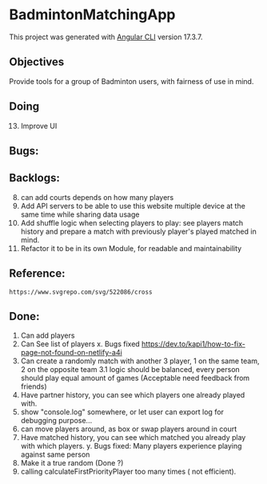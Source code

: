 # BadmintonMatchingApp

This project was generated with [Angular CLI](https://github.com/angular/angular-cli) version 17.3.7.


## Objectives
Provide tools for a group of Badminton users, with fairness of use in mind.

## Doing
13. Improve UI

## Bugs:

## Backlogs:
8. can add courts depends on how many players
9. Add API servers to be able to use this website multiple device at the same time while sharing data usage
10. Add shuffle logic when selecting players to play:
    see players match history and prepare a match with previously player's played matched in mind.
15. Refactor it to be in its own Module, for readable and maintainability

## Reference:
    https://www.svgrepo.com/svg/522086/cross



## Done:

1. Can add players
2. Can See list of players
x. Bugs fixed https://dev.to/kapi1/how-to-fix-page-not-found-on-netlify-a4i
3. Can create a randomly match with another 3 player, 1 on the same team, 2 on the opposite team
3.1  logic should be balanced, every person should play equal amount of games (Acceptable need feedback from friends)
4. Have partner history, you can see which players one already played with.
6. show "console.log" somewhere, or let user can export log for debugging purpose...
7. can move players around, as box
or swap players around in court
5. Have matched history, you can see which matched you already play with which players.
y. Bugs fixed: Many players experience playing against same person
12. Make it a true random (Done ?)
14. calling calculateFirstPriorityPlayer too many times ( not efficient).